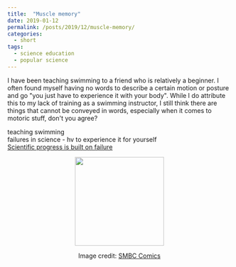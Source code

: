 ```yaml
---
title:  "Muscle memory"
date: 2019-01-12
permalink: /posts/2019/12/muscle-memory/
categories: 
  - short
tags:
  - science education
  - popular science
---
```


I have been teaching swimming to a friend who is relatively a beginner. I often found myself having no words to describe a certain motion or posture and go "you just have to experience it with your body". While I do attribute this to my lack of training as a swimming instructor, I still think there are things that cannot be conveyed in words, especially when it comes to motoric stuff, don't you agree?

teaching swimming  
failures in science - hv to experience it for yourself  
[Scientific progress is built on failure](https://www.nature.com/articles/d41586-019-00107-y)

<p align="center">
  <img src="https://www.smbc-comics.com/comics/1546358139-20190101.png" height="200px"/>
</p>
<p align="center">
Image credit: <a href="https://www.smbc-comics.com/comic/conscious">SMBC Comics</a>
</p>
